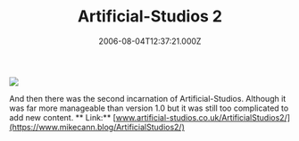 ﻿---
coverImage: /images/fallback-post-header.png
date: "2006-08-04T12:37:21.000Z"
tags: []
title: Artificial-Studios 2
oldUrl: /mysql/artificial-studios-2
---

![](https://www.mikecann.blog/wp-content/uploads/Image/artstu2.gif)

And then there was the second incarnation of Artificial-Studios. Although it was far more manageable than version 1.0 but it was still too complicated to add new content.
**
Link:** [www.artificial-studios.co.uk/ArtificialStudios2/](https://www.mikecann.blog/ArtificialStudios2/)
